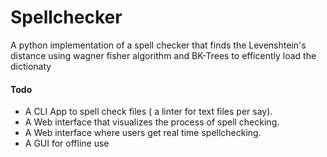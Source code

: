 # Spellchecker

A python implementation of a spell checker that finds the Levenshtein's distance using wagner fisher algorithm and BK-Trees to efficently load the dictionaty

#### Todo
- A CLI App to spell check files ( a linter for text files per say).
- A Web interface that visualizes the process of spell checking.
- A Web interface where users get real time spellchecking.
- A GUI for offline use


